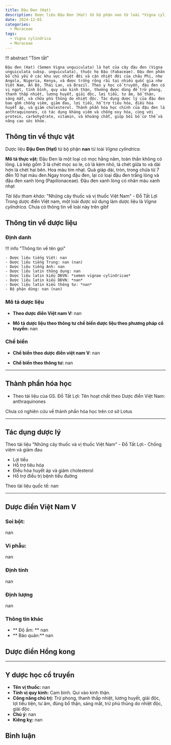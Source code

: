 ```yaml
---
title: Đậu Đen (Hạt)
description: Dược liệu Đậu Đen (Hạt) từ bộ phận nan từ loài *Vigna cylindrica*
date: 2024-12-01
categories:
  - Moraceae
tags:
  - Vigna cylindrica
  - Moraceae
---
```

!!! abstract "Tóm tắt"

    Đậu đen (Hạt) (Semen Vigna unguiculata) là hạt của cây đậu đen (Vigna unguiculata subsp. unguiculata), thuộc họ Đậu (Fabaceae). Đậu đen phân bố chủ yếu ở các khu vực nhiệt đới và cận nhiệt đới của châu Phi, như Angola, Nigeria, Kenya, và được trồng rộng rãi tại nhiều quốc gia như Việt Nam, Ấn Độ, Thái Lan, và Brazil. Theo y học cổ truyền, đậu đen có vị ngọt, tính bình, quy vào kinh thận, thường được dùng để trừ phong, thanh thấp nhiệt, lương huyết, giải độc, lợi tiểu, tư âm, bổ thận, sáng mắt, và chữa phù thũng do nhiệt độc. Tác dụng dược lý của đậu đen bao gồm chống viêm, giảm đau, lợi tiểu, hỗ trợ tiêu hóa, điều hòa huyết áp, và giảm cholesterol. Thành phần hóa học chính của đậu đen là anthraquinones, có tác dụng kháng viêm và chống oxy hóa, cùng với protein, carbohydrate, vitamin, và khoáng chất, giúp bồi bổ cơ thể và nâng cao sức khỏe.

## Thông tin về thực vật


Dược liệu **Đậu Đen (Hạt)** từ bộ phận **nan** từ loài *Vigna cylindrica*.

**Mô tả thực vật:** Đậu Đen là một loại cỏ mọc hằng năm, toàn thần không có lông. Lá kép gồm 3 lá chét mọc so le, có lá kèm nhỏ, lá chét giữa to và dài hơn lá chét hai bên. Hoa màu tím nhạt. Quả giáp dài, tròn, trong chứa từ 7 đến 10 hạt màu đen.Ngay trong đậu đen, lại có loại đậu đen trắng lòng và đậu đen xanh lòng (Papilionaceae). Đậu đen xanh lòng có nhân màu xanh nhạt

*Tài liệu tham khảo:* "Những cây thuốc và vị thuốc Việt Nam" - Đỗ Tất Lợi 
Trong dược điển Việt nam, một loài được sử dụng làm dược liệu là *Vigna cylindrica*. 
Chưa có thông tin về loài này trên gibf


## Thông tin về dược liệu 

### Định danh

!!! info "Thông tin về tên gọi"

    - Dược liệu tiếng Việt: nan
    - Dược liệu tiếng Trung: nan (nan)
    - Dược liệu tiếng Anh: nan
    - Dược liệu latin thông dụng: nan
    - Dược liệu latin kiểu DĐVN: *semen vignae cylindricae*
    - Dược liệu latin kiểu DĐVN: *nan*
    - Dược liệu latin kiểu thông tư: *nan*
    - Bộ phận dùng: nan (nan)

### Mô tả dược liệu 

- **Theo dược điển Việt nam V:** nan

- **Mô tả dược liệu theo thông tư chế biến dược liệu theo phương pháp cổ truyền:** nan

### Chế biến 

- **Chế biến theo dược điển việt nam V**: nan

- **Chế biến theo thông tư:** nan

--- 

## Thành phần hóa học

- Theo tài liệu của GS. Đỗ Tất Lợi:  Tên hoạt chất theo Dược điển Việt Nam: anthraquinones
    
Chưa có nghiên cứu về thành phần hóa học trên cơ sở Lotus

---

## Tác dụng dược lý

Theo tài liệu "Những cây thuốc và vị thuốc Việt Nam" - Đỗ Tất Lợi:- Chống viêm và giảm đau
- Lợi tiểu
- Hỗ trợ tiêu hóa
- Điều hòa huyết áp và giảm cholesterol
- Hỗ trợ điều trị bệnh tiểu đường

Theo tài liệu quốc tế: nan

---

## Dược điển Việt Nam V

### Soi bột:

nan

<!-- Hình ảnh soi bột sẽ được tự động chèn vào đây sau -->

### Vi phẫu:

nan

<!-- Hình ảnh vi phẫu sẽ được tự động chèn vào đây sau -->

### Định tính

nan

### Định lượng

nan

### Thông tin khác 

- ** Độ ẩm: ** nan
- ** Bảo quản:** nan

## Dược điển Hồng kong

<!-- PDF sẽ được tự động chèn vào đây sau -->


---

## Y dược học cổ truyền

- **Tên vị thuốc:** nan
- **Tính vị quy kinh:** Cam bình. Qui vào kinh thận.
- **Công năng chủ trị:** Trừ phong, thanh thấp nhiệt, lương huyết, giải độc, lợi tiểu tiện, tư âm, đùng bổ thận, sáng mắt, trừ phù thũng do nhiệt độc, giải độc.
- **Chú ý:** nan
- **Kiêng kỵ:** nan



## Bình luận

<div id="giscus-container"></div>
<script src="https://giscus.app/client.js"
        data-repo="hoangson0787/CSDL-duoc-lieu"
        data-repo-id="R_kgDONbMRNA"
        data-category="Duoc lieu"
        data-category-id="DIC_kwDONbMRNM4ClklR"
        data-mapping="pathname"
        data-strict="0"
        data-reactions-enabled="1"
        data-emit-metadata="1"
        data-input-position="bottom"
        data-theme="light"
        data-lang="en"
        crossorigin="anonymous"
        async>
</script>

